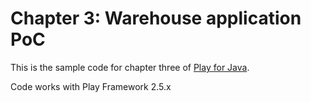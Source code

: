 Chapter 3: Warehouse application PoC
====================================

This is the sample code for chapter three of [Play for Java](http://bit.ly/playjava). 

Code works with Play Framework 2.5.x
